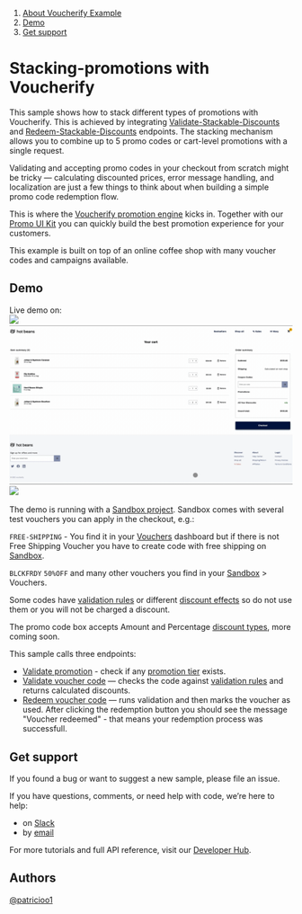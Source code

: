 1. [About Voucherify Example](#voucherify-example)
2. [Demo](#demo)
3. [Get support](#support)


# Stacking-promotions with Voucherify <a id="voucherify-example"></a>


This sample shows how to stack different types of promotions with Voucherify. This is achieved by integrating [Validate-Stackable-Discounts](https://docs.voucherify.io/reference/validate-stacked-discounts-1) and [Redeem-Stackable-Discounts](https://docs.voucherify.io/reference/redeem-stacked-discounts) endpoints. The stacking mechanism allows you to combine up to 5 promo codes or cart-level promotions with a single request.

Validating and accepting promo codes in your checkout from scratch might be tricky — calculating discounted prices, error message handling, and localization are just a few things to think about when building a simple promo code redemption flow.

This is where the [Voucherify promotion engine](https://docs.voucherify.io/docs) kicks in. Together with our [Promo UI Kit](https://www.figma.com/community/file/1100356622702326488) you can quickly build the best promotion experience for your customers.

This example is built on top of an online coffee shop with many voucher codes and campaigns available.

## Demo <a id="demo"></a>

Live demo on:<br>
[<img src="https://cdn.icon-icons.com/icons2/2699/PNG/512/heroku_logo_icon_169035.png" width="100px"/>](https://voucherify-examples-next.herokuapp.com/stacking-promotions)<br>
![](https://github.com/voucherify-samples/voucher-code-redemption/blob/main/free_shipping.gif)
[<img src="https://user-images.githubusercontent.com/77458595/182553794-59bf31fe-91b9-4ebe-b468-d466b0bb73b2.svg" width="100px" />](https://replit.com/@Voucherify/Voucherify-Starter-UI-with-NEXTjs-and-Typescript)

The demo is running with a [Sandbox project](https://docs.voucherify.io/docs/testing). Sandbox comes with several test vouchers you can apply in the checkout, e.g.:

``FREE-SHIPPING`` - You find it in your [Vouchers](https://docs.voucherify.io/docs/vouchers-1) dashboard but if there is not Free Shipping Voucher you have to create code with free shipping on [Sandbox](https://docs.voucherify.io/docs/free-shipping-discount).

``BLCKFRDY`` ``50%OFF`` and many other vouchers you find in your [Sandbox](https://docs.voucherify.io/docs/free-shipping-discount) > Vouchers.

Some codes have [validation rules](https://docs.voucherify.io/docs/validation-rules) or different [discount effects](https://docs.voucherify.io/docs/discount-effects) so do not use them or you will not be charged a discount.

The promo code box accepts Amount and Percentage [discount types](https://docs.voucherify.io/docs/vouchers-1#discount-coupons), more coming soon. 


This sample calls three endpoints:

* [Validate promotion](https://docs.voucherify.io/reference/validate-promotions-1) - check if any [promotion tier](https://docs.voucherify.io/docs/promotion-tier) exists.
* [Validate voucher code](https://docs.voucherify.io/reference/validate-voucher) — checks the code against [validation rules](https://docs.voucherify.io/docs/validation-rules) and returns calculated discounts.
* [Redeem voucher code](https://docs.voucherify.io/reference/redeem-voucher) — runs validation and then marks the voucher as used. After clicking the redemption button you should see the message "Voucher redeemed" - that means your redemption process was successfull.

## Get support <a id="support"></a>

If you found a bug or want to suggest a new sample, please file an issue.

If you have questions, comments, or need help with code, we’re here to help:
* on [Slack](https://www.voucherify.io/community)
* by [email](https://www.voucherify.io/contact-support)

For more tutorials and full API reference, visit our [Developer Hub](https://docs.voucherify.io).

## Authors
[@patricioo1](https://github.com/patricioo1)
